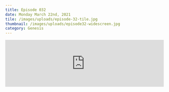 ```yaml
---
title: Episode 032
date: Monday March 22nd, 2021
tile: /images/uploads/episode-32-tile.jpg
thumbnail: /images/uploads/episode32-widescreen.jpg
category: Genesis
---
```

<iframe title="0032 - The sons of Japheth" allowtransparency="true" height="150" width="100%" style="border: none;" scrolling="no" data-name="pb-iframe-player" src="https://www.podbean.com/player-v2/?i=5yh6a-fe57fd-pb&from=pb6admin&download=1&share=1&download=1&rtl=0&fonts=Arial&skin=1&btn-skin=7"></iframe>